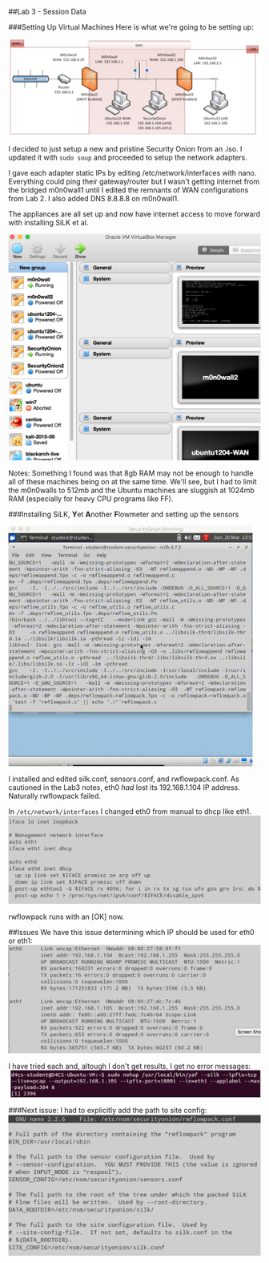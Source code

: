 ##Lab 3 - Session Data

###Setting Up Virtual Machines
Here is what we're going to be setting up:

![The Setup](https://github.com/johnschriner/presentations/blob/master/the_setup.png )

I decided to just setup a new and pristine Security Onion from an .iso.
I updated it with 
<code>sudo soup</code> and proceeded to setup the network adapters.

I gave each adapter static IPs by editing /etc/network/interfaces with nano.
Everything could ping their gateway/router but I wasn't getting internet from the bridged m0n0wall1 until I edited the remnants of WAN configurations from Lab 2.  I also added DNS 8.8.8.8 on m0n0wall1.

The appliances are all set up and now have internet access to move forward with installing SiLK et al.

![VirtualBox Environment](https://github.com/johnschriner/presentations/blob/master/VirtualBox-Environment.png ) 

Notes: Something I found was that 8gb RAM may not be enough to handle all of these machines being on at the same time.  We'll see, but I had to limit the m0n0walls to 512mb and the Ubuntu machines are sluggish at 1024mb RAM (especially for heavy CPU programs like FF).

###Installing SiLK, **Y**et **A**nother **F**lowmeter and setting up the sensors

![Make'ing SiLK](https://github.com/johnschriner/presentations/blob/master/silk-make.gif)

I installed and edited silk.conf, sensors.conf, and rwflowpack.conf.
As cautioned in the Lab3 notes, eth0 _had_ lost its 192.168.1.104 IP address. Naturally rwflowpack failed.

In <code>/etc/network/interfaces</code> I changed eth0 from manual to dhcp like eth1.
![Switching to DHCP](https://github.com/johnschriner/presentations/blob/master/switched_manual_to_dhcp.png)

rwflowpack runs with an [OK] now.

##Issues
We have this issue determining which IP should be used for eth0 or eth1:
![Security Onion IP's; 105 should be the monitoring VM?](https://github.com/johnschriner/presentations/blob/master/securityonionIPs.png)

I have tried each and, altough I don't get results, I get no error messages:
![Editing the nohup command to reflect that](https://github.com/johnschriner/presentations/blob/master/192.168.1.105_for_eth1.png)

###Next issue:
I had to explicitly add the path to site config:
![Explicitly add path to site config](https://github.com/johnschriner/presentations/blob/master/implicitly_adding_site_config.png )

